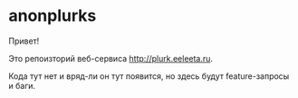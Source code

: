 anonplurks
==========

Привет!

Это репоизторий веб-сервиса http://plurk.eeleeta.ru.

Кода тут нет и вряд-ли он тут появится, но здесь будут feature-запросы и баги.

